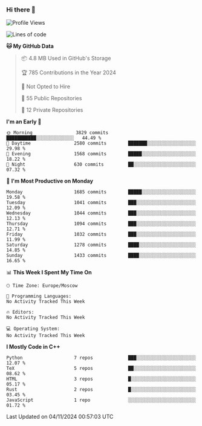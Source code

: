 ### Hi there 👋

<!--
**SemenMartynov/SemenMartynov** is a ✨ _special_ ✨ repository because its `README.md` (this file) appears on your GitHub profile.

Here are some ideas to get you started:

- 🔭 I’m currently working on ...
- 🌱 I’m currently learning ...
- 👯 I’m looking to collaborate on ...
- 🤔 I’m looking for help with ...
- 💬 Ask me about ...
- 📫 How to reach me: ...
- 😄 Pronouns: ...
- ⚡ Fun fact: ...
-->

<!--START_SECTION:waka-->
![Profile Views](http://img.shields.io/badge/Profile%20Views-1-blue)

![Lines of code](https://img.shields.io/badge/From%20Hello%20World%20I%27ve%20Written-6.8%20million%20lines%20of%20code-blue)

**🐱 My GitHub Data** 

> 📦 4.8 MB Used in GitHub's Storage 
 > 
> 🏆 785 Contributions in the Year 2024
 > 
> 🚫 Not Opted to Hire
 > 
> 📜 55 Public Repositories 
 > 
> 🔑 12 Private Repositories 
 > 
**I'm an Early 🐤** 

```text
🌞 Morning                3829 commits        ███████████░░░░░░░░░░░░░░   44.49 % 
🌆 Daytime                2580 commits        ███████░░░░░░░░░░░░░░░░░░   29.98 % 
🌃 Evening                1568 commits        █████░░░░░░░░░░░░░░░░░░░░   18.22 % 
🌙 Night                  630 commits         ██░░░░░░░░░░░░░░░░░░░░░░░   07.32 % 
```
📅 **I'm Most Productive on Monday** 

```text
Monday                   1685 commits        █████░░░░░░░░░░░░░░░░░░░░   19.58 % 
Tuesday                  1041 commits        ███░░░░░░░░░░░░░░░░░░░░░░   12.09 % 
Wednesday                1044 commits        ███░░░░░░░░░░░░░░░░░░░░░░   12.13 % 
Thursday                 1094 commits        ███░░░░░░░░░░░░░░░░░░░░░░   12.71 % 
Friday                   1032 commits        ███░░░░░░░░░░░░░░░░░░░░░░   11.99 % 
Saturday                 1278 commits        ████░░░░░░░░░░░░░░░░░░░░░   14.85 % 
Sunday                   1433 commits        ████░░░░░░░░░░░░░░░░░░░░░   16.65 % 
```


📊 **This Week I Spent My Time On** 

```text
🕑︎ Time Zone: Europe/Moscow

💬 Programming Languages: 
No Activity Tracked This Week

🔥 Editors: 
No Activity Tracked This Week

💻 Operating System: 
No Activity Tracked This Week
```

**I Mostly Code in C++** 

```text
Python                   7 repos             ███░░░░░░░░░░░░░░░░░░░░░░   12.07 % 
TeX                      5 repos             ██░░░░░░░░░░░░░░░░░░░░░░░   08.62 % 
HTML                     3 repos             █░░░░░░░░░░░░░░░░░░░░░░░░   05.17 % 
Rust                     2 repos             █░░░░░░░░░░░░░░░░░░░░░░░░   03.45 % 
JavaScript               1 repo              ░░░░░░░░░░░░░░░░░░░░░░░░░   01.72 % 
```




 Last Updated on 04/11/2024 00:57:03 UTC
<!--END_SECTION:waka-->